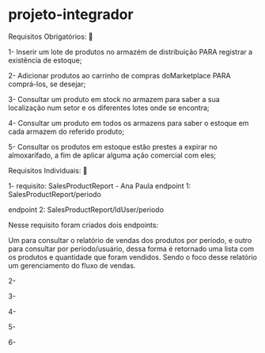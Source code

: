 # projeto-integrador
Requisitos Obrigatórios: 📝

1- Inserir um lote de produtos no armazém de distribuição PARA registrar a existência de estoque;

2- Adicionar produtos ao carrinho de compras doMarketplace PARA comprá-los, se desejar;

3- Consultar um produto em stock no armazem para saber a sua localização num setor e os diferentes lotes onde se encontra;

4- Consultar um produto em todos os armazens para saber o estoque em cada armazem do referido produto;

5- Consultar os produtos em estoque estão prestes a expirar no almoxarifado, a fim de aplicar alguma ação comercial com eles;


Requisitos Individuais: 📝

1- requisito: SalesProductReport - Ana Paula
endpoint 1: SalesProductReport/periodo

endpoint 2: SalesProductReport/IdUser/periodo

Nesse requisito foram criados dois endpoints:

Um para consultar o relatório de vendas dos produtos por período, e outro para consultar por período/usuário, dessa forma é retornado  uma lista com os produtos e quantidade que foram vendidos.
Sendo o foco desse relatório um gerenciamento do fluxo de vendas.

2-

3-

4-

5-

6-



